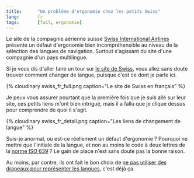```yaml
--- 
title:      "Un problème d'ergonomie chez les petits Swiss" 
lang:       fr 
tags:       [fail, ergonomie]
---
```


Le site de la compagnie aérienne suisse [Swiss International Airlines](http://www.swiss.com/) présente un défaut d'ergonomie bien incompréhensible au niveau de la sélection des langues de navigation. Surtout s'agissant du site d'une compagnie d'un pays multilingue.


Si je vous dis d'aller faire un tour sur [le site de Swiss](http://www.swiss.com/), vous allez sans doute trouver comment changer de langue, puisque c'est ce dont je parle ici.

{% cloudinary swiss_fr_full.png caption="Le site de Swiss en français" %}


Je peux vous assurer pourtant que la première fois que je suis allé sur leur site, ces petits liens m'ont bien intrigué, mais il a fallu que je clique dessus pour comprendre de quoi il s'agit.

{% cloudinary swiss_fr_detail.png caption="Les liens de changement de langue" %}


Suis-je anormal, ou est-ce réellement un défaut d'ergonomie ? Pourquoi ne mettre que l'initiale de la langue, et non au moins le code à deux lettres de la [norme ISO 639](http://en.wikipedia.org/wiki/ISO_639) ? Le gain de place n'est sans doute pas la bonne raison.

Au moins, par contre, ils ont fait le bon choix de [ne pas utiliser des drapeaux pour représenter les langues](http://tech.irt.org/articles/js173/), c'est déjà ça.

